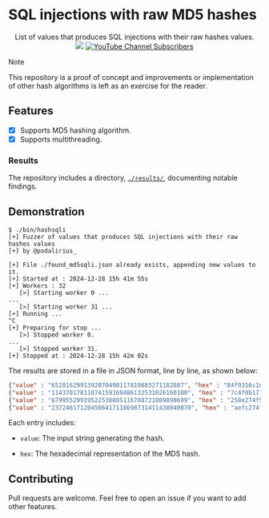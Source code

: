 # SQL injections with raw MD5 hashes

<p align="center">
    List of values that produces SQL injections with their raw hashes values.
    <br>
    <a href="https://twitter.com/intent/follow?screen_name=podalirius_" title="Follow"><img src="https://img.shields.io/twitter/follow/podalirius_?label=Podalirius&style=social"></a>
    <a href="https://www.youtube.com/c/Podalirius_?sub_confirmation=1" title="Subscribe"><img alt="YouTube Channel Subscribers" src="https://img.shields.io/youtube/channel/subscribers/UCF_x5O7CSfr82AfNVTKOv_A?style=social"></a>
    <br>
</p>

> [!NOTE]
> This repository is a proof of concept and improvements or implementation of other hash algorithms is left as an exercise for the reader.

## Features

 - [x] Supports MD5 hashing algorithm.
 - [x] Supports multithreading.

### Results

The repository includes a directory, [`./results/`](./results/), documenting notable findings. 

## Demonstration

```
$ ./bin/hashsqli 
[+] Fuzzer of values that produces SQL injections with their raw hashes values
[+] by @podalirius_ 

[+] File ./found_md5sqli.json already exists, appending new values to it.
[+] Started at : 2024-12-28 15h 41m 55s
[+] Workers : 32
   [>] Starting worker 0 ...
...
   [>] Starting worker 31 ...
[+] Running ...
^C
[+] Preparing for stop ...
   [>] Stopped worker 0.
...
   [>] Stopped worker 31.
[+] Stopped at : 2024-12-28 15h 42m 02s
```

The results are stored in a file in JSON format, line by line, as shown below:

```json
{"value" : "6510162991392070490117810683271182887", "hex" : "84f9316c1da8cac4274f7227357d2c31"}
{"value" : "11437017811074159169486132531026160100", "hex" : "7c4f0b177132171fe8274f52273499df"}
{"value" : "67995529919522538885116708721809890699", "hex" : "258e274f5227343857b7a9e9a529ca4d"}
{"value" : "237246171204506417118698731411430840070", "hex" : "aefc274f722735ebd6cc44c128d9ff64"}
```

Each entry includes:

- `value`: The input string generating the hash.

- `hex`: The hexadecimal representation of the MD5 hash.

## Contributing

Pull requests are welcome. Feel free to open an issue if you want to add other features.
